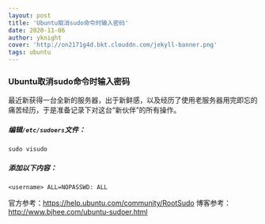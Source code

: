 ```yaml
---
layout: post
title: 'Ubuntu取消sudo命令时输入密码'
date: 2020-11-06
author: yknight
cover: 'http://on2171g4d.bkt.clouddn.com/jekyll-banner.png'
tags: ubuntu
---
```


### Ubuntu取消sudo命令时输入密码

最近新获得一台全新的服务器，出于新鲜感，以及经历了使用老服务器用完即忘的痛苦经历，于是准备记录下对这台“新伙伴”的所有操作。



##### 编辑`/etc/sudoers`文件：

`sudo visudo`



##### 添加以下内容：

`<username> ALL=NOPASSWD: ALL`







官方参考：https://help.ubuntu.com/community/RootSudo
博客参考：http://www.bjhee.com/ubuntu-sudoer.html 